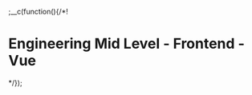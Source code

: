 
;__c(function(){/*!

# Engineering Mid Level - Frontend - Vue



[//]: # (@~|tech/engineering-mid-level/frontend/vue|~@)

*/});
